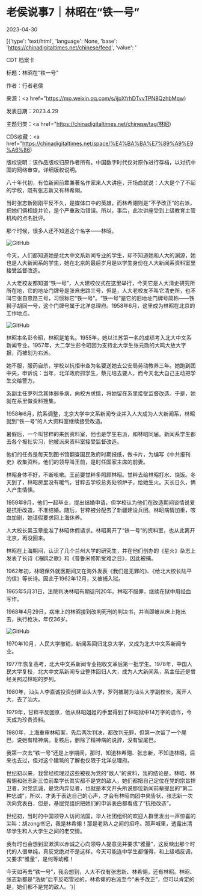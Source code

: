 # 老侯说事7｜林昭在“铁一号”

2023-04-30

[{'type': 'text/html', 'language': None, 'base': 'https://chinadigitaltimes.net/chinese/feed', 'value': '

CDT 档案卡

标题：林昭在“铁一号”

作者：行者老侯

来源：<a href="https://mp.weixin.qq.com/s/ijpXfrhDTvvTPN8QzhbMqw)

发表日期：2023.4.29

主题归类：<a href="https://chinadigitaltimes.net/chinese/tag/林昭)

CDS收藏：<a href="https://chinadigitaltimes.net/space/%E4%BA%BA%E7%89%A9%E9%A6%86)

版权说明：该作品版权归原作者所有。中国数字时代仅对原作进行存档，以对抗中国的网络审查。详细版权说明。





八十年代初，有位新闻前辈兼著名作家来人大讲座，开场白就说：人大是个了不起的学校，既有张志新又有林希翎。

当时张志新刚刚平反不久，是媒体口中的英雄，而林希翎则是“不予改正”的右派，把她们俩相提并论，是个严重政治错误。所以，事后，此次讲座受到上级教育主管机构的点名批评。

那个时候，很多人还不知道这个名字——林昭。

![GitHub](https://chinadigitaltimes.net/chinese/files/2023/04/post-695442-644ddd59e1e38.png)

今天，人们都知道她是北大中文系新闻专业的学生，却不知道她和人大的渊源，她也是人大新闻系的学生，她在北京的最后岁月是以学生身份在人大新闻系资料室里接受监督改造。

人大老校友都知道“铁一号”，人大建校仪式在这里举行，今天它是人大清史研究所所在地，它的地址门牌号是张自忠路三号，但是，人大老校友不叫它清史所，也不叫它张自忠路三号，习惯称它“铁一号”。“铁一号”是它的旧地址门牌号简称——铁狮子胡同一号，这个门牌号属于北洋总理府。1958年6月，这里成为林昭在北京的工作地点。

![GitHub](https://chinadigitaltimes.net/chinese/files/2023/04/post-695442-644ddd5a08a44.png)

林昭本名彭令昭，林昭是笔名。1955年，她以江苏第一名的成绩考入北大中文系新闻专业。1957年，大二学生彭令昭因为支持北大学生张元勋的大鸣大放大字报，而被划为右派。

她不服，服药自杀，学校以抗拒审查为名要送她去公安局劳动教养三年。她跑到团中央，申诉说：当年，北洋政府抓学生，蔡元培去要人，而今天北大自己主动把学生交给警方。

系副主任罗列念其体弱多病，向校方求情，将她留在系里接受监督改造。于是，她就在系里做资料搜集。

1958年6月，院系调整，北京大学中文系新闻专业并入人大成为人大新闻系，林昭就到“铁一号”的人大资料室继续接受改造。

暑假后，一个叫甘粹的来到资料室，他也是学生右派，和林昭同届。新闻系学生都去各个报社实习，他被派来资料室接受监督改造。

他们的任务是每天到图书馆翻查国民政府时期报纸，做卡片，为编写《中共报刊史》收集资料。他们的领导叫王前，是时任国家主席的前妻。

林昭身体不好，不断咳嗽。王前要甘粹多照顾林昭。甘粹去给林昭打水、烧饭。冬天到了，林昭房里没有暖气，甘粹去学校总务处领炉子，给她生火。天长日久，俩人产生情愫。

1959年9月，他们一起毕业，提出结婚申请，但学校认为他们在改造期间谈情说爱是抗拒改造，不准结婚。随后，甘粹被分配去了新疆建设兵团。林昭病情加重，咳血加剧，她请假要求回上海休养。

人大校长吴玉章批准了林昭休假请求。林昭离开了“铁一号”的资料室，也从此离开北京，再没回来。

林昭在上海期间，认识了几个兰州大学的研究生，并在他们创办的《星火》杂志上发表了长诗《海鸥之歌》和《普鲁米修斯受难之日》，因此被捕。

1962年初，林昭保外就医期间又在海外发表《我们是无罪的》、《给北大校长陆平的信》等长诗。因此于1962年12月，又被捕入狱。

1965年5月31日，法院判决林昭有期徒刑20年。林昭不服罪，继续在狱中用经血写作。

1968年4月29日，病床上的林昭接到改判死刑的判决书，并当即被从床上拖出去，执行枪决，年仅36岁。

![GitHub](https://chinadigitaltimes.net/chinese/files/2023/04/post-695442-644ddd5a246e0.png)

1970年10月，人民大学撤销，新闻系回归北京大学，又成为北大中文系新闻专业。

1977年恢复高考，北大中文系新闻专业招收文革后第一批学生。1978年，中国人民大学复校，北大中文系新闻专业整体回归人大，成为人大新闻系，系主任还是曾经关照过林昭的罗列。

1980年，汕头人李嘉诚投资创建汕头大学，罗列被聘为汕头大学副校长，离开人大，去了汕大。

1979年，甘粹平反回京，他从林昭姐姐的手里得到了林昭狱中14万字的遗作，今天成为珍贵资料。

1980年，上海重审林昭案，先后两次判决，都改判无罪，但第一次留了一个尾巴，说她有精神病。复核后，删除了精神病的说辞，没有留尾巴。

我第一次去“铁一号”还是上学期间，那时，知道林希翎、张志新，不知道林昭，后来也去过，但对这个建筑的了解也仅限于北洋总理府。

世纪初以来，我曾经梳理过这些被视为党的“敌人”的资料，我的结论是，林昭、林希翎和张志新三位前辈学长其实都不是党的敌人，她们都把自己定位在党的宗旨捍卫者，对党忠诚，是党内异见者，也就是本文开头所说那位新闻前辈提出的“第二种忠诚”，所以，才勇于表达自己的心声，才会有林昭向团中央告状，张志新一次次向党表白，但是，基层党组织把她们的申诉表白都看成了“抗拒改造”。

世纪初，当时的中国领导人访问法国，华人社团组织的欢迎人群里发出一声惊喜的尖叫：胡zong书记，我是林希翎！那是老熟人之间的招呼。那声喊里，透露出清华学生和人大学生之间的老交情。

我有时也会想到梁漱溟以赤诚之心向领导人提意见并要求“雅量”，这反映出那个时代的人很单纯，真反党绝对不是这样。今天可能连中学生都懂得，和上级唱反调，又要求“雅量”，是何等幼稚！

今天如再去“铁一号”，我会想到，人大不仅有张志新、林希翎，还有林昭。林昭、张志新都是“浩劫”后平反昭雪过的，林希翎的右派至今“未予改正”，但可以肯定的是，她们都不是党的敌人。'}]